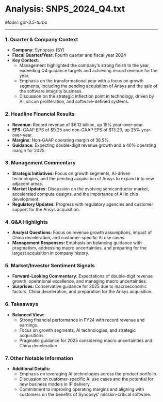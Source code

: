 # Analysis: SNPS_2024_Q4.txt

*Model: gpt-3.5-turbo*

---

### 1. Quarter & Company Context
- **Company:** Synopsys (SY)
- **Fiscal Quarter/Year:** Fourth quarter and fiscal year 2024
- **Key Context:** 
  - Management highlighted the company's strong finish to the year, exceeding Q4 guidance targets and achieving record revenue for the year.
  - Emphasis on the transformational year with a focus on growth segments, including the pending acquisition of Ansys and the sale of the software integrity business.
  - Discussion on the strategic inflection point in technology, driven by AI, silicon proliferation, and software-defined systems.

### 2. Headline Financial Results
- **Revenue:** Record revenue of $6.13 billion, up 15% year-over-year.
- **EPS:** GAAP EPS of $9.25 and non-GAAP EPS of $13.20, up 25% year-over-year.
- **Margins:** Non-GAAP operating margin of 38.5%.
- **Guidance:** Expecting double-digit revenue growth and a 40% operating margin for 2025.

### 3. Management Commentary
- **Strategic Initiatives:** Focus on growth segments, AI-driven technologies, and the pending acquisition of Ansys to expand into new adjacent areas.
- **Market Updates:** Discussion on the evolving semiconductor market, accelerated compute designs, and the importance of AI in chip development.
- **Regulatory Updates:** Progress with regulatory agencies and customer support for the Ansys acquisition.

### 4. Q&A Highlights
- **Analyst Questions:** Focus on revenue growth assumptions, impact of China deceleration, and customer-specific AI use cases.
- **Management Responses:** Emphasis on balancing guidance with pragmatism, addressing macro uncertainties, and preparing for the largest acquisition in company history.

### 5. Market/Investor Sentiment Signals
- **Forward-Looking Commentary:** Expectations of double-digit revenue growth, operational excellence, and managing macro uncertainties.
- **Surprises:** Conservative guidance for 2025 due to macroeconomic factors, China deceleration, and preparation for the Ansys acquisition.

### 6. Takeaways
- **Balanced View:** 
  - Strong financial performance in FY24 with record revenue and earnings.
  - Focus on growth segments, AI technologies, and strategic acquisitions.
  - Pragmatic guidance for 2025 considering macro uncertainties and China deceleration.

### 7. Other Notable Information
- **Additional Details:** 
  - Emphasis on leveraging AI technologies across the product portfolio.
  - Discussion on customer-specific AI use cases and the potential for new business models in IP delivery.
  - Commitment to improving operating margins and aligning with customers on the benefits of Synopsys' mission-critical software.
